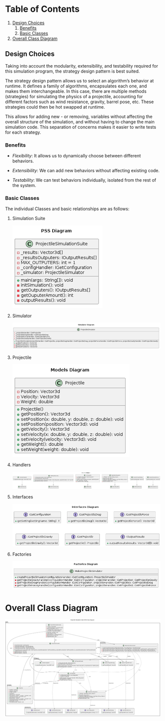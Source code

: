 
# Table of Contents

1.  [Design Choices](#org4540916)
    1.  [Benefits](#org69827a2)
    2.  [Basic Classes](#orgc799de0)
1.  [Overall Class Diagram](#orga050aab)



<a id="org4540916"></a>

## Design Choices

Taking into account the modularity, extensibility, and testability required for this simulation program, the strategy design pattern is best suited.

The strategy design pattern allows us to select an algorithm&rsquo;s behavior at runtime. It defines a family of algorithms, encapsulates each one, and makes them interchangeable. In this case, there are multiple methods (strategies) for simulating the physics of a projectile, accounting for different factors such as wind resistance, gravity, barrel pose, etc. These strategies could then be hot swapped at runtime.

This allows for adding new - or removing, variables without affecting the overall structure of the simulation, and without having to change the main simulation code. This separation of concerns makes it easier to write tests for each strategy.


<a id="org69827a2"></a>

### Benefits

-   *Flexibility*: It allows us to dynamically choose between different behaviors.

-   *Extensibility*: We can add new behaviors without affecting existing code.

-   *Testability*: We can test behaviors individually, isolated from the rest of the system.


<a id="orgc799de0"></a>

### Basic Classes

The individual Classes and basic relationships are as follows:

1.  Simulation Suite

    ![img](./res/pss.png)

2.  Simulator

    ![img](./res/simulator.png)

3.  Projectile

    ![img](./res/projectile.png)

4.  Handlers

    ![img](./res/handlers.png)

5.  Interfaces

    ![img](./res/interfaces.png)

6.  Factories

    ![img](./res/factories.png)


<a id="orga050aab"></a>

# Overall Class Diagram

![img](./res/suite.png)
